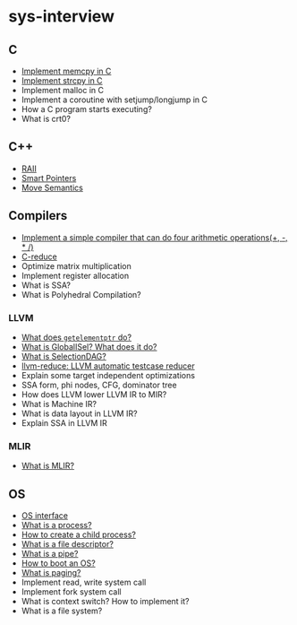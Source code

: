 # sys-interview

## C

- [Implement memcpy in C](./c/README.md#implement-memcpy)
- [Implement strcpy in C](./c/README.md#implement-strcpy)
- Implement malloc in C
- Implement a coroutine with setjump/longjump in C
- How a C program starts executing?
- What is crt0?

## C++

- [RAII](./cpp/README.md#RAII)
- [Smart Pointers](./cpp/README.md##smart-pointers)
- [Move Semantics](./cpp/README.md##move-semantics)

## Compilers

- [Implement a simple compiler that can do four arithmetic operations(+, -, * /)](./compilers/README.md#implement-a-compiler-with-four-arithmetic-operations)
- [C-reduce](./compilers/README.md#creduce)
- Optimize matrix multiplication
- Implement register allocation
- What is SSA?
- What is Polyhedral Compilation?

### LLVM

- [What does `getelementptr` do?](./compilers/llvm/README.md#getelementptr)
- [What is GlobalISel? What does it do?](./compilers/llvm/README.md#globalisel)
- [What is SelectionDAG?](./compilers/llvm/README.md#selectiondag)
- [llvm-reduce: LLVM automatic testcase reducer](./compilers/llvm/README.md#llvm-reduce)
- Explain some target independent optimizations
- SSA form, phi nodes, CFG, dominator tree
- How does LLVM lower LLVM IR to MIR?
- What is Machine IR?
- What is data layout in LLVM IR?
- Explain SSA in LLVM IR

### MLIR

- [What is MLIR?](./compiles/mlir/README.md#what-is-mlir)

## OS

- [OS interface](./os/README.md#os-interface)
- [What is a process?](./os/README.md#what-is-a-process)
- [How to create a child process?](./os/README.md#how-to-create-a-child-process)
- [What is a file descriptor?](./os/README.md#what-is-a-file-descriptor)
- [What is a pipe?](./os/README.md#what-is-a-pipe)
- [How to boot an OS?](./os/README.md#how-to-boot-an-os)
- [What is paging?](./os/README.md#what-is-paging)
- Implement read, write system call
- Implement fork system call
- What is context switch? How to implement it?
- What is a file system?
